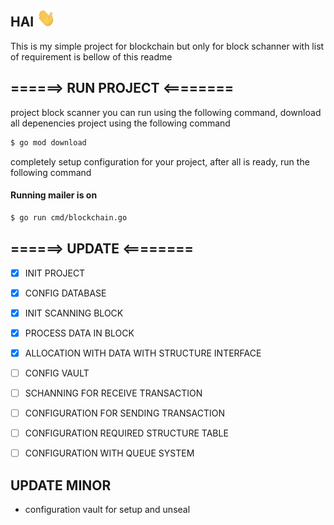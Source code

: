 <h2> HAI <img src="https://raw.githubusercontent.com/ABSphreak/ABSphreak/master/gifs/Hi.gif" width="30px"></h2>

This is my simple project for blockchain but only for block schanner with list of requirement is bellow of this readme

## ======> RUN PROJECT <========

project block scanner you can run using the following command, download all depenencies project using the following command
```bash
$ go mod download
```

completely setup configuration for your project, after all is ready, run the following command

#### Running mailer is on
```bash
$ go run cmd/blockchain.go
```

## ======> UPDATE <========
- [x] INIT PROJECT
- [x] CONFIG DATABASE
- [x] INIT SCANNING BLOCK
- [x] PROCESS DATA IN BLOCK
- [x] ALLOCATION WITH DATA WITH STRUCTURE INTERFACE
- [ ] CONFIG VAULT
- [ ] SCHANNING FOR RECEIVE TRANSACTION
- [ ] CONFIGURATION FOR SENDING TRANSACTION
- [ ] CONFIGURATION REQUIRED STRUCTURE TABLE
- [ ] CONFIGURATION WITH QUEUE SYSTEM


## UPDATE MINOR
- configuration vault for setup and unseal